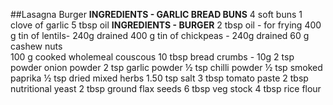 ##Lasagna Burger
**INGREDIENTS - GARLIC BREAD BUNS**
 4 soft buns
 1 clove of garlic 
 5 tbsp oil
**INGREDIENTS - BURGER**
 2 tbsp oil - for frying 
 400 g tin of lentils- 240g drained 
 400 g tin of chickpeas - 240g drained
 60 g cashew nuts  
 100 g cooked wholemeal couscous
 10 tbsp bread crumbs - 10g 
 2 tsp powder onion powder
 2 tsp garlic powder
 ½ tsp chilli powder
 ½ tsp smoked paprika
 ½ tsp dried mixed herbs
 1.50 tsp salt 
 3 tbsp tomato paste 
 2 tbsp nutritional yeast
 2 tbsp ground flax seeds
 6 tbsp veg stock
 4 tbsp rice flour
